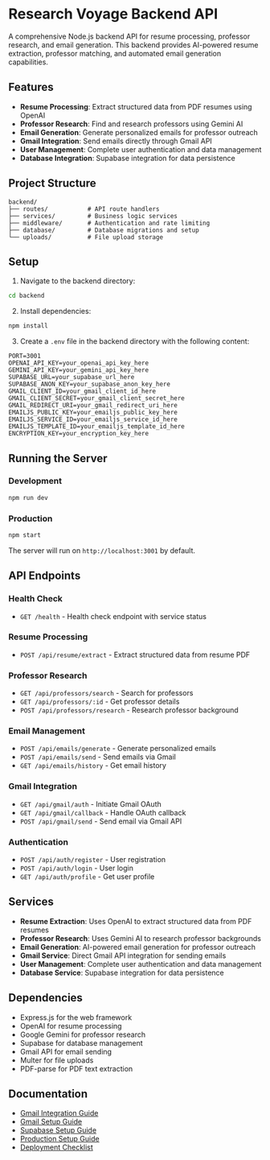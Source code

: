 # Research Voyage Backend API

A comprehensive Node.js backend API for resume processing, professor research, and email generation. This backend provides AI-powered resume extraction, professor matching, and automated email generation capabilities.

## Features

- **Resume Processing**: Extract structured data from PDF resumes using OpenAI
- **Professor Research**: Find and research professors using Gemini AI
- **Email Generation**: Generate personalized emails for professor outreach
- **Gmail Integration**: Send emails directly through Gmail API
- **User Management**: Complete user authentication and data management
- **Database Integration**: Supabase integration for data persistence

## Project Structure

```
backend/
├── routes/           # API route handlers
├── services/         # Business logic services
├── middleware/       # Authentication and rate limiting
├── database/         # Database migrations and setup
└── uploads/          # File upload storage
```

## Setup

1. Navigate to the backend directory:
```bash
cd backend
```

2. Install dependencies:
```bash
npm install
```

3. Create a `.env` file in the backend directory with the following content:
```env
PORT=3001
OPENAI_API_KEY=your_openai_api_key_here
GEMINI_API_KEY=your_gemini_api_key_here
SUPABASE_URL=your_supabase_url_here
SUPABASE_ANON_KEY=your_supabase_anon_key_here
GMAIL_CLIENT_ID=your_gmail_client_id_here
GMAIL_CLIENT_SECRET=your_gmail_client_secret_here
GMAIL_REDIRECT_URI=your_gmail_redirect_uri_here
EMAILJS_PUBLIC_KEY=your_emailjs_public_key_here
EMAILJS_SERVICE_ID=your_emailjs_service_id_here
EMAILJS_TEMPLATE_ID=your_emailjs_template_id_here
ENCRYPTION_KEY=your_encryption_key_here
```

## Running the Server

### Development
```bash
npm run dev
```

### Production
```bash
npm start
```

The server will run on `http://localhost:3001` by default.

## API Endpoints

### Health Check
- `GET /health` - Health check endpoint with service status

### Resume Processing
- `POST /api/resume/extract` - Extract structured data from resume PDF

### Professor Research
- `GET /api/professors/search` - Search for professors
- `GET /api/professors/:id` - Get professor details
- `POST /api/professors/research` - Research professor background

### Email Management
- `POST /api/emails/generate` - Generate personalized emails
- `POST /api/emails/send` - Send emails via Gmail
- `GET /api/emails/history` - Get email history

### Gmail Integration
- `GET /api/gmail/auth` - Initiate Gmail OAuth
- `GET /api/gmail/callback` - Handle OAuth callback
- `POST /api/gmail/send` - Send email via Gmail API

### Authentication
- `POST /api/auth/register` - User registration
- `POST /api/auth/login` - User login
- `GET /api/auth/profile` - Get user profile

## Services

- **Resume Extraction**: Uses OpenAI to extract structured data from PDF resumes
- **Professor Research**: Uses Gemini AI to research professor backgrounds
- **Email Generation**: AI-powered email generation for professor outreach
- **Gmail Service**: Direct Gmail API integration for sending emails
- **User Management**: Complete user authentication and data management
- **Database Service**: Supabase integration for data persistence

## Dependencies

- Express.js for the web framework
- OpenAI for resume processing
- Google Gemini for professor research
- Supabase for database management
- Gmail API for email sending
- Multer for file uploads
- PDF-parse for PDF text extraction

## Documentation

- [Gmail Integration Guide](GMAIL_INTEGRATION_GUIDE.md)
- [Gmail Setup Guide](GMAIL_SETUP_GUIDE.md)
- [Supabase Setup Guide](SUPABASE_SETUP_GUIDE.md)
- [Production Setup Guide](PRODUCTION_SETUP.md)
- [Deployment Checklist](DEPLOYMENT_CHECKLIST.md)